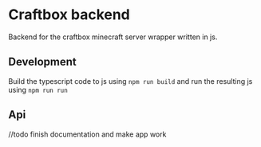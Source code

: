 # Craftbox backend
Backend for the craftbox minecraft server wrapper written in js.

## Development

Build the typescript code to js using ``npm run build`` and run the resulting js using ``npm run run``

## Api

//todo finish documentation and make app work